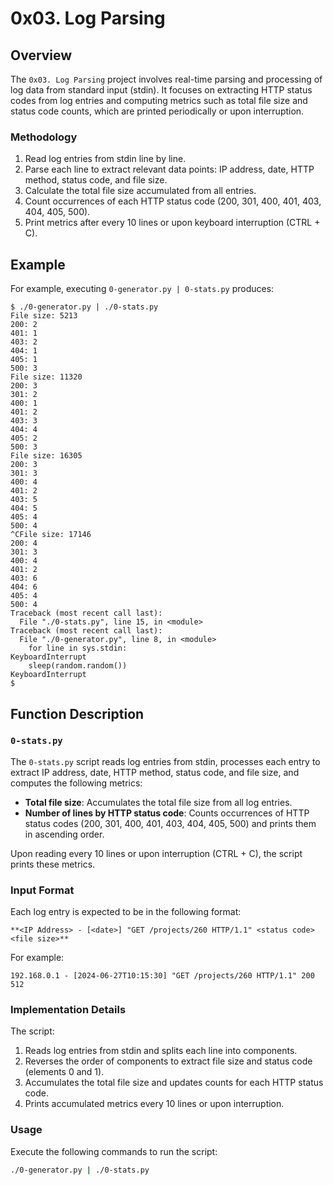 # 0x03. Log Parsing

## Overview

The `0x03. Log Parsing` project involves real-time parsing and processing of log data from standard input (stdin). It focuses on extracting HTTP status codes from log entries and computing metrics such as total file size and status code counts, which are printed periodically or upon interruption.

### Methodology

1. Read log entries from stdin line by line.
2. Parse each line to extract relevant data points: IP address, date, HTTP method, status code, and file size.
3. Calculate the total file size accumulated from all entries.
4. Count occurrences of each HTTP status code (200, 301, 400, 401, 403, 404, 405, 500).
5. Print metrics after every 10 lines or upon keyboard interruption (CTRL + C).

## Example

For example, executing `0-generator.py | 0-stats.py` produces:

```
$ ./0-generator.py | ./0-stats.py 
File size: 5213
200: 2
401: 1
403: 2
404: 1
405: 1
500: 3
File size: 11320
200: 3
301: 2
400: 1
401: 2
403: 3
404: 4
405: 2
500: 3
File size: 16305
200: 3
301: 3
400: 4
401: 2
403: 5
404: 5
405: 4
500: 4
^CFile size: 17146
200: 4
301: 3
400: 4
401: 2
403: 6
404: 6
405: 4
500: 4
Traceback (most recent call last):
  File "./0-stats.py", line 15, in <module>
Traceback (most recent call last):
  File "./0-generator.py", line 8, in <module>
    for line in sys.stdin:
KeyboardInterrupt
    sleep(random.random())
KeyboardInterrupt
$ 
```

## Function Description

### `0-stats.py`

The `0-stats.py` script reads log entries from stdin, processes each entry to extract IP address, date, HTTP method, status code, and file size, and computes the following metrics:

- **Total file size**: Accumulates the total file size from all log entries.
- **Number of lines by HTTP status code**: Counts occurrences of HTTP status codes (200, 301, 400, 401, 403, 404, 405, 500) and prints them in ascending order.

Upon reading every 10 lines or upon interruption (CTRL + C), the script prints these metrics.

### Input Format

Each log entry is expected to be in the following format:

`**<IP Address> - [<date>] "GET /projects/260 HTTP/1.1" <status code> <file size>**`

For example:

`192.168.0.1 - [2024-06-27T10:15:30] "GET /projects/260 HTTP/1.1" 200 512`

### Implementation Details

The script:
1. Reads log entries from stdin and splits each line into components.
2. Reverses the order of components to extract file size and status code (elements 0 and 1).
3. Accumulates the total file size and updates counts for each HTTP status code.
4. Prints accumulated metrics every 10 lines or upon interruption.

### Usage

Execute the following commands to run the script:

```bash
./0-generator.py | ./0-stats.py
```
